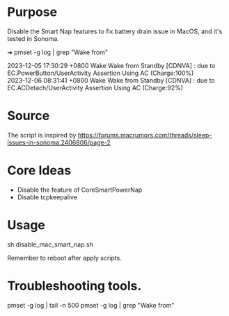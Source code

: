 # Purpose
Disable the Smart Nap features to fix battery drain issue in MacOS, and it's tested in Sonoma.

➜ pmset -g log | grep "Wake from"

2023-12-05 17:30:29 +0800 Wake                  Wake from Standby [CDNVA] : due to EC.PowerButton/UserActivity Assertion Using AC (Charge:100%)           
2023-12-06 08:31:41 +0800 Wake                  Wake from Standby [CDNVA] : due to EC.ACDetach/UserActivity Assertion Using AC (Charge:92%) 

# Source 
The script is inspired by https://forums.macrumors.com/threads/sleep-issues-in-sonoma.2406806/page-2

# Core Ideas
- Disable the feature of CoreSmartPowerNap
- Disable tcpkeepalive

# Usage
sh disable_mac_smart_nap.sh

Remember to reboot after apply scripts.

# Troubleshooting tools.
pmset -g log | tail -n 500
pmset -g log | grep "Wake from"
